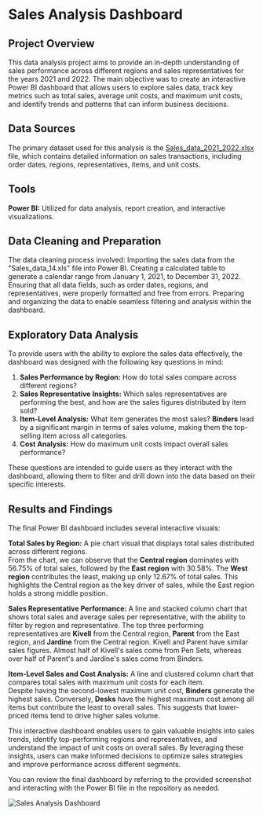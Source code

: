 # Sales Analysis Dashboard

## Project Overview
This data analysis project aims to provide an in-depth understanding of sales performance across different regions and sales representatives for the years 2021 and 2022. The main objective was to create an interactive Power BI dashboard that allows users to explore sales data, track key metrics such as total sales, average unit costs, and maximum unit costs, and identify trends and patterns that can inform business decisions.

## Data Sources
The primary dataset used for this analysis is the [Sales_data_2021_2022.xlsx](https://github.com/user-attachments/files/16858918/Sales_data_2021_2022.xlsx) file, which contains detailed information on sales transactions, including order dates, regions, representatives, items, and unit costs.

## Tools
**Power BI:** Utilized for data analysis, report creation, and interactive visualizations.

## Data Cleaning and Preparation
The data cleaning process involved:
Importing the sales data from the "Sales_data_14.xls" file into Power BI.
Creating a calculated table to generate a calendar range from January 1, 2021, to December 31, 2022.
Ensuring that all data fields, such as order dates, regions, and representatives, were properly formatted and free from errors.
Preparing and organizing the data to enable seamless filtering and analysis within the dashboard.

## Exploratory Data Analysis
To provide users with the ability to explore the sales data effectively, the dashboard was designed with the following key questions in mind:

1) **Sales Performance by Region:** How do total sales compare across different regions?  <br />
2) **Sales Representative Insights:** Which sales representatives are performing the best, and how are the sales figures distributed by item sold?  <br />
3) **Item-Level Analysis:** What item generates the most sales? **Binders** lead by a significant margin in terms of sales volume, making them the top-selling item across all categories. <br />
3) **Cost Analysis:** How do maximum unit costs impact overall sales performance? 

These questions are intended to guide users as they interact with the dashboard, allowing them to filter and drill down into the data based on their specific interests.

## Results and Findings
The final Power BI dashboard includes several interactive visuals:

**Total Sales by Region:** A pie chart visual that displays total sales distributed across different regions. <br />
From the chart, we can observe that the **Central region** dominates with 56.75% of total sales, followed by the **East region** with 30.58%. The **West region** contributes the least, making up only 12.67% of total sales. This highlights the Central region as the key driver of sales, while the East region holds a strong middle position.

**Sales Representative Performance:** A line and stacked column chart that shows total sales and average sales per representative, with the ability to filter by region and representative.
The top three performing representatives are **Kivell** from the Central region, **Parent** from the East region, and **Jardine** from the Central region. Kivell and Parent have similar sales figures. Almost half of Kivell's sales come from Pen Sets, whereas over half of Parent's and Jardine's sales come from Binders.

**Item-Level Sales and Cost Analysis:** A line and clustered column chart that compares total sales with maximum unit costs for each item. <br />
Despite having the second-lowest maximum unit cost, **Binders** generate the highest sales. Conversely, **Desks** have the highest maximum cost among all items but contribute the least to overall sales. This suggests that lower-priced items tend to drive higher sales volume.

This interactive dashboard enables users to gain valuable insights into sales trends, identify top-performing regions and representatives, and understand the impact of unit costs on overall sales. By leveraging these insights, users can make informed decisions to optimize sales strategies and improve performance across different segments.

You can review the final dashboard by referring to the provided screenshot and interacting with the Power BI file in the repository as needed.

![Sales Analysis Dashboard](https://github.com/user-attachments/assets/ef1620c3-850c-4520-8f12-38ef27b60992)
